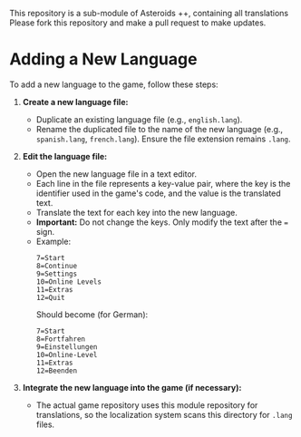 This repository is a sub-module of Asteroids ++, containing all translations
Please fork this repository and make a pull request to make updates.

# Adding a New Language

To add a new language to the game, follow these steps:

1.  **Create a new language file:**
    *   Duplicate an existing language file (e.g., `english.lang`).
    *   Rename the duplicated file to the name of the new language (e.g., `spanish.lang`, `french.lang`). Ensure the file extension remains `.lang`.

2.  **Edit the language file:**
    *   Open the new language file in a text editor.
    *   Each line in the file represents a key-value pair, where the key is the identifier used in the game's code, and the value is the translated text.
    *   Translate the text for each key into the new language.
    *   **Important:** Do not change the keys. Only modify the text after the `=` sign.
    *   Example:
        ```
        7=Start
        8=Continue
        9=Settings
        10=Online Levels
        11=Extras
        12=Quit
        ```
        Should become (for German):
        ```
        7=Start
        8=Fortfahren
        9=Einstellungen
        10=Online-Level
        11=Extras
        12=Beenden
        ```

3.  **Integrate the new language into the game (if necessary):**
    *   The actual game repository uses this module repository for translations, so the localization system scans this directory for `.lang` files.
